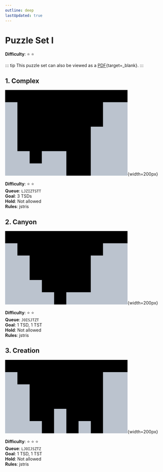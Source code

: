 ```yaml
---
outline: deep
lastUpdated: true
---
```


# Puzzle Set I

**Difficulty**: :star: :star:

::: tip
This puzzle set can also be viewed as a [PDF](./set.pdf){target=_blank}.
:::

## 1. Complex

![Puzzle 1](./1.jpg){width=200px}

**Difficulty**: :star: :star: \
**Queue**: `LJZIZTSTT` \
**Goal**: 3 TSDs \
**Hold**: Not allowed \
**Rules**: jstris

## 2. Canyon

![Puzzle 2](./2.jpg){width=200px}

**Difficulty**: :star: :star: \
**Queue**: `JOISJTZT` \
**Goal**: 1 TSD, 1 TST \
**Hold**: Not allowed \
**Rules**: jstris

## 3. Creation

![Puzzle 3](./3.jpg){width=200px}

**Difficulty**: :star: :star: :star: \
**Queue**: `LJOIJSZTZ` \
**Goal**: 1 TSD, 1 TST \
**Hold**: Not allowed \
**Rules**: jstris

